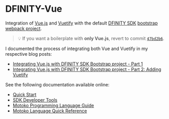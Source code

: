 # DFINITY-Vue

Integration of [Vue.js][vue] and [Vuetify][vuetify] with the default [DFINITY SDK][sdk] [bootstrap webpack project][project].

> :bulb: If you want a boilerplate with **only Vue.js**, revert to commit [`47bd2b6`][vue commit].

I documented the process of integrating both Vue and Vuetify in my respective blog posts:
- [Integrating Vue.js with DFINITY SDK Bootstrap project - Part 1][blog post part 1]
- [Integrating Vue.js with DFINITY SDK Bootstrap project - Part 2: Adding Vuetify][blog post part 2]

See the following documentation available online:

- [Quick Start](https://sdk.dfinity.org/docs/quickstart/quickstart-intro.html)
- [SDK Developer Tools](https://sdk.dfinity.org/docs/developers-guide/sdk-guide.html)
- [Motoko Programming Language Guide](https://sdk.dfinity.org/docs/language-guide/motoko.html)
- [Motoko Language Quick Reference](https://sdk.dfinity.org/docs/language-guide/language-manual.html)

[vue]: https://vuejs.org/
[sdk]: https://sdk.dfinity.org/docs/index.html
[project]: https://sdk.dfinity.org/docs/developers-guide/tutorials/explore-templates.html
[vuetify]: https://vuetifyjs.com/
[vue commit]: https://github.com/nop33/dfinity-vue/commit/47bd2b62b4d3421e77a803e457387459c3e0c817
[blog post part 1]: https://www.iliascreates.com/integrating-vue-dfinity-sdk/
[blog post part 2]: https://www.iliascreates.com/integrating-vuetify-dfinity-sdk/
